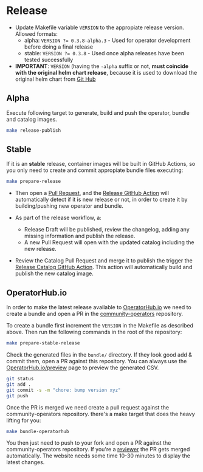 # Release

* Update Makefile variable `VERSION` to the appropiate release version. Allowed formats:
  * alpha: `VERSION ?= 0.3.8-alpha.3` - Used for operator development before doing a final release
  * stable: `VERSION ?= 0.3.8` - Used once alpha releases have been tested successfully
* **IMPORTANT**: `VERSION` (having the `-alpha` suffix or not, **must coincide with the original helm chart release**, because it is used to download the original helm chart from [Git Hub](https://github.com/external-secrets/external-secrets/releases)

## Alpha

Execute following target to generate, build and push the operator, bundle and catalog images.

```bash
make release-publish
```

## Stable

If it is an **stable** release, container images will be built in GitHub Actions,
so you only need to create and commit appropiate bundle files executing:

```bash
make prepare-release
```

- Then open a [Pull Request](https://github.com/3scale-ops/prometheus-exporter-operator/pulls), and the [Release GitHub Action](https://github.com/3scale-ops/prometheus-exporter-operator/actions/workflows/release.yaml) will automatically detect if it is new release or not, in order to create it by building/pushing new operator and bundle.

- As part of the release workflow, a:

  - Release Draft will be published, review the changelog, adding any missing information and publish the release.
  - A new Pull Request will open with the updated catalog including the new release.

- Review the Catalog Pull Request and merge it to publish the trigger the [Release Catalog GitHub Action](https://github.com/3scale-ops/prometheus-exporter-operator/actions/workflows/release-catalog.yaml). This action will automatically build and publish the new catalog image.

## OperatorHub.io

In order to make the latest release available to [OperatorHub.io](https://operatorhub.io/) we need to create a bundle and open a PR in the [community-operators](https://github.com/k8s-operatorhub/community-operators/) repository.

To create a bundle first increment the `VERSION` in the Makefile as described above. Then run the following commands in the root of the repository:

```bash
make prepare-stable-release
```

Check the generated files in the `bundle/` directory. If they look good add & commit them, open a PR against this repository. You can always use the [OperatorHub.io/preview](https://operatorhub.io/preview) page to preview the generated CSV.

```bash
git status
git add .
git commit -s -m "chore: bump version xyz"
git push
```

Once the PR is merged we need create a pull request against the community-operators repository. there's a make target that does the heavy lifting for you:

```bash
make bundle-operatorhub
```

You then just need to push to your fork and open a PR against the community-operators repository. If you're a [reviewer](https://github.com/k8s-operatorhub/community-operators/blob/main/operators/external-secrets-operator/ci.yaml) the PR gets merged automatically. The website needs some time 10-30 minutes to display the latest changes.

